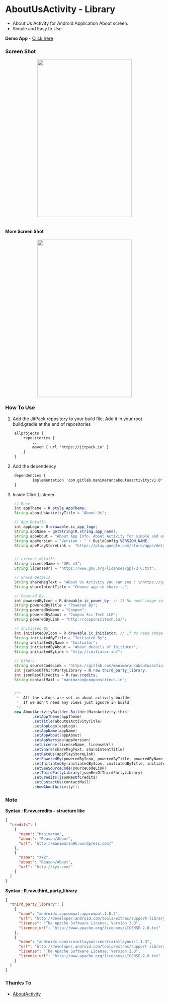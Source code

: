 # AboutUsActivity - Library

*  About Us Activity for Android Application About screen.
*  Simple and Easy to Use


**Demo App** - [Click here](https://gitlab.com/manimaran/aboutusactivity/raw/master/files/about_us_activity_demo.apk)

### Screen Shot

<center><img src="https://gitlab.com/manimaran/aboutusactivity/raw/master/files/about_us_activity.gif" data-canonical-src="https://gitlab.com/manimaran/aboutusactivity/raw/master/files/about_us_activity.gif" width="300" height="500" /></center>
<br>

#### More Screen Shot
<center>
<img src="https://gitlab.com/manimaran/aboutusactivity/raw/master/files/4.png" data-canonical-src="https://gitlab.com/manimaran/aboutusactivity/raw/master/files/4.png" width="300" height="500" />

</center>

### How To Use

1. Add the JitPack repository to your build file. Add it in your root build.gradle at the end of repositories

```xml
    allprojects {
		repositories {
			...
			maven { url 'https://jitpack.io' }
		}
    }
```

2. Add the dependency

```xml
	dependencies {
	        implementation 'com.gitlab.manimaran:aboutusactivity:v1.0'
	}
```

3. Inside Click Listener

```java
    // Base
    int appTheme = R.style.AppTheme;
    String aboutUsActivityTitle = "About Us";

    // App Details
    int appLogo = R.drawable.ic_app_logo;
    String appName = getString(R.string.app_name);
    String appAbout = "About App Info. About Activity for simple and easy way to show about us.";
    String appVersion = "Version : " + BuildConfig.VERSION_NAME;
    String appPlayStoreLink =  "https://play.google.com/store/apps/details?id=com.jskaleel.fte";


    // License details
    String licenseName = "GPL v3";
    String licenseUrl = "https://www.gnu.org/licenses/gpl-3.0.txt";

    // Share Details
    String shareMsgText = "About Us Activity you can see : \nhttps://gitlab.com/manimaran/aboutusactivity";
    String shareIntentTitle = "Choose app to share...";

    // Powered By
    int poweredByIcon = R.drawable.ic_power_by; // If No need image set 0
    String poweredByTitle = "Powered By";
    String poweredByName = "Coopon";
    String poweredByAbout = "Coopon Sci Tech LLP";
    String poweredByLink = "http://cooponscitech.in/";

    // Initiated By
    int initiatedByIcon = R.drawable.ic_initiator; // If No need image set 0
    String initiatedByTitle = "Initiated By";
    String initiatedByName = "Initiator";
    String initiatedByAbout = "About details of Initiator";
    String initiatedByLink = "http://initiator.in/";

    // Others
    String sourceCodeLink = "https://gitlab.com/manimaran/aboutusactivity";
    int jsonResOfThirdPartyLibrary = R.raw.third_party_library;
    int jsonResOfCredits = R.raw.credits;
    String contactMail = "manimaran@cooponscitech.in";


    /**
     *  All the values are set in about activity builder
     *  If we don't need any views just ignore in build.
     */
    new AboutActivityBuilder.Builder(MainActivity.this)
            .setAppTheme(appTheme)
            .setTitle(aboutUsActivityTitle)
            .setAppLogo(appLogo)
            .setAppName(appName)
            .setAppAbout(appAbout)
            .setAppVersion(appVersion)
            .setLicense(licenseName, licenseUrl)
            .setShare(shareMsgText, shareIntentTitle)
            .setRateUs(appPlayStoreLink)
            .setPoweredBy(poweredByIcon, poweredByTitle, poweredByName, poweredByAbout, poweredByLink)
            .setInitiatedBy(initiatedByIcon, initiatedByTitle, initiatedByName, initiatedByAbout, initiatedByLink)
            .setSeeSourceCode(sourceCodeLink)
            .setThirdPartyLibrary(jsonResOfThirdPartyLibrary)
            .setCredits(jsonResOfCredits)
            .setContactUs(contactMail)
            .showAboutActivity();

```
### Note

**Syntax : R.raw.credits - structure like**

```json
{
  "credits": [
    {
      "name": "Manimaran",
      "about": "Reason/About",
      "url": "http://manimaran96.wordpress.com/"
    },
    {
      "name": "XYZ",
      "about": "Reason/About",
      "url": "http://xyz.com/"
    }
  ]
}
```

**Syntax : R.raw.third_party_library**

```json
{
  "third_party_library": [
    {
      "name": "androidx.appcompat:appcompat:1.0.2",
      "url": "http://developer.android.com/tools/extras/support-library.html",
      "license": "The Apache Software License, Version 2.0",
      "license_url": "http://www.apache.org/licenses/LICENSE-2.0.txt"
    },
    {
      "name": "androidx.constraintlayout:constraintlayout:1.1.3",
      "url": "http://developer.android.com/tools/extras/support-library.html",
      "license": "The Apache Software License, Version 2.0",
      "license_url": "http://www.apache.org/licenses/LICENSE-2.0.txt"
    }
  ]
}
```


### Thanks To

*  [AboutActivity](https://github.com/biagiopietro/AboutActivity)